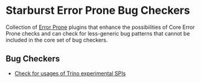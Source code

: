 # Starburst Error Prone Bug Checkers

Collection of [Error Prone](https://github.com/google/error-prone) plugins that enhance the
possibilities of Core Error Prone checks and can check for less-generic bug patterns that
cannot be included in the core set of bug checkers.

## Bug Checkers

* [Check for usages of Trino experimental SPIs](trino-experimental-check/README.md)
